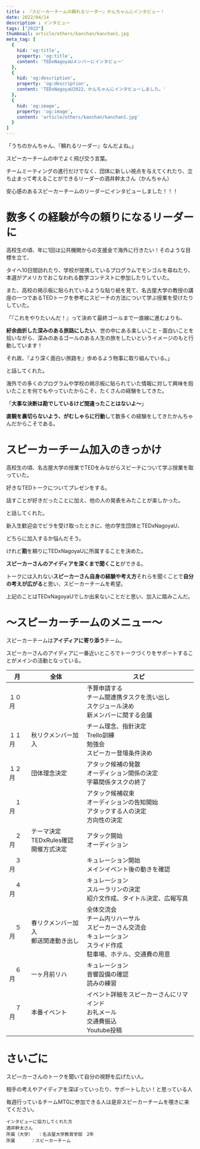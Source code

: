 ```yaml
---
title : 『スピーカーチームの頼れるリーダー』かんちゃんにインタビュー！
date: 2022/04/14
description : インタビュー
tags: ["2022"]
thumbnail: article/others/kanchan/kanchan1.jpg
meta_tag: [
  {
    hid: 'og:title',
    property: 'og:title',
    content: 'TEDxNagoyaUメンバーにインタビュー'
  },
  {
    hid: 'og:description',
    property: 'og:description',
    content: 'TEDxNagoyaU2022、かんちゃんにインタビューしました。'
  },
  {
    hid: 'og:image',
    property: 'og:image',
    content: 'article/others/kanchan/kanchan1.jpg'
  }
]
---
```


「うちのかんちゃん、『頼れるリーダー』なんだよね。」

スピーカーチームの中でよく飛び交う言葉。

チームミーティングの進行だけでなく、団体に新しい視点を与えてくれたり、立ち止まって考えることができるリーダーの酒井幹太さん（かんちゃん）

安心感のあるスピーカーチームのリーダーにインタビューしました！！！


# 数多くの経験が今の頼りになるリーダーに

高校生の頃、年に1回は公共機関からの支援金で海外に行きたい！そのような目標を立て、

タイへ10日間訪れたり、学校が提携しているプログラムでモンゴルを尋ねたり、本選がアメリカでおこなわれる数学コンテストに参加したりしていた。

また、高校の掲示板に貼られているような貼り紙を見て、名古屋大学の教授の講座の一つであるTEDトークを参考にスピーチの方法について学ぶ授業を受けたりしていた。



「『これをやりたいんだ！』って決めて最終ゴールまで一直線に進むよりも、

**紆余曲折した深みのある旅路にしたい**、世の中にある楽しいこと・面白いことを拾いながら、深みのあるゴールのある人生の旅をしたいというイメージのもと行動しています！

それ故、『より深く面白い旅路を』歩めるよう物事に取り組んでいる。」

と話してくれた。


海外での多くのプログラムや学校の掲示板に貼られていた情報に対して興味を抱いたことを何でもやっていたからこそ、たくさんの経験をしてきた。


「**大事な決断は勘でしているけど間違ったことはないよ～**」

**直観を裏切らないよう、がむしゃらに行動**して数多くの経験をしてきたかんちゃんだからこそである。


# スピーカーチーム加入のきっかけ

高校生の頃、名古屋大学の授業でTEDをみながらスピーチについて学ぶ授業を取っていた。

好きなTEDトークについてプレゼンをする。

話すことが好きだったことに加え、他の人の発表をみたことが楽しかった。

と話してくれた。


新入生歓迎会でビラを受け取ったときに、他の学生団体とTEDxNagoyaU、

どちらに加入するか悩んだそう。

けれど**勘**を頼りにTEDxNagoyaUに所属することを決めた。


**スピーカーさんのアイディアを深くまで聞くこと**ができる。

トークには入れない**スピーカーさん自身の経験や考え方**それらを聞くことで**自分の考えが広がる**と思い、スピーカーチームを希望。

上記のことはTEDxNagoyaUでしか出来ないことだと思い、加入に踏みこんだ。


# ～スピーカーチームのメニュー～

スピーカーチームは**アイディアに寄り添う**チーム。

スピーカーさんのアイディアに一番近いところでトークづくりをサポートすることがメインの活動となっている。


| 月     | 全体                                        | スピ                                                                                                                       | 
| ------ | ------------------------------------------- | -------------------------------------------------------------------------------------------------------------------------- | 
| １０月 |                                             | 予算申請する<br>チーム間連携タスクを洗い出し<br>スケジュール決め<br>新メンバーに関する会議                                 | 
| １１月 | 秋リクメンバー加入                          | チーム理念、指針決定<br>Trello訓練<br>勉強会<br>スピーカー登壇条件決め                                                     | 
| １２月 | 団体理念決定                                | アタック候補の発散<br>オーディション関係の決定<br>字幕関係タスクの終了                                                     | 
| 　１月 |                                             | アタック候補収束<br>オーディションの告知開始<br>アタックする人の決定<br>方向性の決定                                       | 
| 　２月 | テーマ決定<br>TEDxRules確認<br>開催方式決定 | アタック開始<br>オーディション                                                                                             | 
| 　３月 |                                             | キュレーション開始<br>メインイベント後の動きを確認                                                                         | 
| 　４月 |                                             | キュレーション<br>スルーラリンの決定<br>紹介文作成、タイトル決定、広報写真                                                 | 
| 　５月 | 春リクメンバー加入<br>郵送関連動き出し      | 全体交流会<br>チーム内リハーサル<br>スピーカーさん交流会<br>キュレーション<br>スライド作成<br>駐車場、ホテル、交通費の用意 | 
| 　６月 | 一ヶ月前リハ                                | キュレーション<br>音響設備の確認<br>読みの練習                                                                             | 
| 　７月 | 本番イベント                                | イベント詳細をスピーカーさんにリマインド<br>お礼メール<br>交通費振込<br>Youtube投稿                                        | 






# さいごに

スピ―カーさんのトークを聞いて自分の視野を広げたい人。

相手の考えやアイディアを深ぼっていったり、サポートしたい！と思っている人

毎週行っているチームMTGに参加できる人は是非スピーカーチームを覗きに来てください。




```:
インタビューに協力してくれた方
酒井幹太さん
所属（大学）	：名古屋大学教育学部　2年
所属		：スピーカーチーム